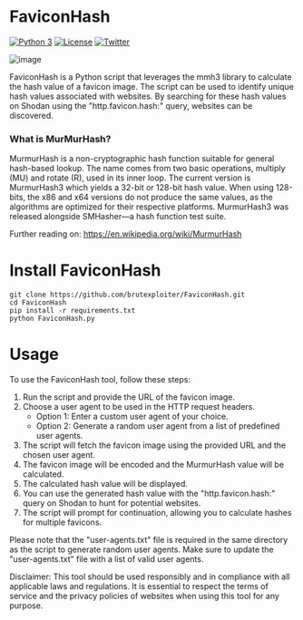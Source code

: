 # FaviconHash
[![Python 3](https://img.shields.io/badge/python-3-yellow.svg)](https://www.python.org/)
[![License](https://img.shields.io/github/license/brutexploiter/FaviconHash)](https://github.com/brutexploiter/FaviconHash/blob/main/LICENSE)
[![Twitter](https://img.shields.io/twitter/follow/brutexploiter.svg?logo=twitter)](https://twitter.com/brutexploiter)

![image](https://github.com/brutexploiter/FaviconHash/assets/88744417/b3027941-3d9f-448c-b7ee-a9005df1cb9d)


FaviconHash is a Python script that leverages the mmh3 library to calculate the hash value of a favicon image. The script can be used to identify unique hash values associated with websites. By searching for these hash values on Shodan using the "http.favicon.hash:<hash>" query, websites can be discovered.

### What is MurMurHash?
MurmurHash is a non-cryptographic hash function suitable for general hash-based lookup. The name comes from two basic operations, multiply (MU) and rotate (R), used in its inner loop. The current version is MurmurHash3 which yields a 32-bit or 128-bit hash value. When using 128-bits, the x86 and x64 versions do not produce the same values, as the algorithms are optimized for their respective platforms. MurmurHash3 was released alongside SMHasher—a hash function test suite.

Further reading on: https://en.wikipedia.org/wiki/MurmurHash

# Install FaviconHash
```
git clone https://github.com/brutexploiter/FaviconHash.git
cd FaviconHash
pip install -r requirements.txt
python FaviconHash.py
```
# Usage
To use the FaviconHash tool, follow these steps:
1. Run the script and provide the URL of the favicon image.
2. Choose a user agent to be used in the HTTP request headers.
   - Option 1: Enter a custom user agent of your choice.
   - Option 2: Generate a random user agent from a list of predefined user agents.
3. The script will fetch the favicon image using the provided URL and the chosen user agent.
4. The favicon image will be encoded and the MurmurHash value will be calculated.
5. The calculated hash value will be displayed.
6. You can use the generated hash value with the "http.favicon.hash:<hash>" query on Shodan to hunt for potential websites.
7. The script will prompt for continuation, allowing you to calculate hashes for multiple favicons.

Please note that the "user-agents.txt" file is required in the same directory as the script to generate random user agents. Make sure to update the "user-agents.txt" file with a list of valid user agents.

Disclaimer: This tool should be used responsibly and in compliance with all applicable laws and regulations. It is essential to respect the terms of service and the privacy policies of websites when using this tool for any purpose.

